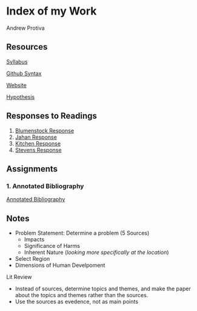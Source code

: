 # Index of my Work

Andrew Protiva

## Resources
[Syllabus](https://tyler-frazier.github.io/evolving_solutions)

[Github Syntax](https://help.github.com/en/github/writing-on-github/basic-writing-and-formatting-syntax)

[Website](https://aprotiva.github.io/Workshop/)

[Hypothesis](https://web.hypothes.is/)
## Responses to Readings
1. [Blumenstock Response](https://aprotiva.github.io/Workshop/blumenstock_response)
1. [Jahan Response](https://aprotiva.github.io/Workshop/jahan_response)
1. [Kitchen Response](https://aprotiva.github.io/Workshop/kitchen_response)
1. [Stevens Response](https://aprotiva.github.io/Workshop/stevens_response)

## Assignments 
### 1. Annotated Bibliography
[Annotated Bibliography](https://aprotiva.github.io/Workshop/annotated_bibliography)


## Notes
- Problem Statement: Determine a problem (5 Sources)
  - Impacts
  - Significance of Harms
  - Inherent Nature (*looking more specifically at the location*)
- Select Region
- Dimensions of Human Develpoment


Lit Review
- Instead of sources, determine topics and themes, and make the paper about the topics and themes rather than the sources.
- Use the sources as evedence, not as main points
